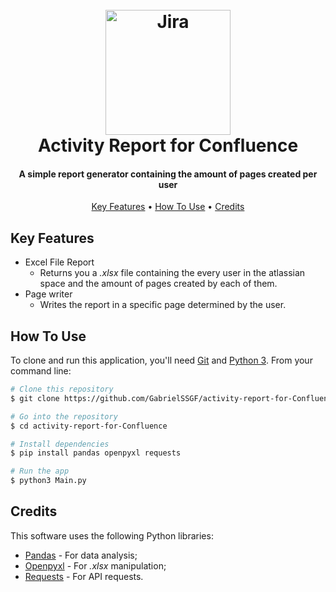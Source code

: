 <h1 align="center">
  <br>
  <a href="https://www.atlassian.com/software/confluence"><img src="https://seeklogo.com/images/C/confluence-logo-D9B07137C2-seeklogo.com.png" alt="Jira" width="200"></a>
  <br>
  Activity Report for Confluence
  <br>
</h1>

<h4 align="center">A simple report generator containing the amount of pages created per user </h4>

<p align="center">
  <a href="#key-features">Key Features</a> •
  <a href="#how-to-use">How To Use</a> •
  <a href="#credits">Credits</a>
  
</p>

## Key Features

* Excel File Report
  -  Returns you a *.xlsx* file containing the every user in the atlassian space and the amount of pages created by each of them.
* Page writer
  - Writes the report in a specific page determined by the user.

## How To Use

To clone and run this application, you'll need [Git](https://git-scm.com) and [Python 3](https://www.python.org/downloads/). From your command line:

```bash
# Clone this repository
$ git clone https://github.com/GabrielSSGF/activity-report-for-Confluence

# Go into the repository
$ cd activity-report-for-Confluence

# Install dependencies
$ pip install pandas openpyxl requests

# Run the app
$ python3 Main.py
```

## Credits

This software uses the following Python libraries:

- [Pandas](https://pandas.pydata.org/) - For data analysis;
- [Openpyxl](https://pandas.pydata.org/) - For *.xlsx* manipulation;
- [Requests](https://pypi.org/project/requests/) - For API requests.
